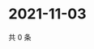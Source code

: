 # 2021-11-03

共 0 条

<!-- BEGIN WEIBO -->
<!-- 最后更新时间 Wed Nov 03 2021 09:55:50 GMT+0800 (China Standard Time) -->

<!-- END WEIBO -->
